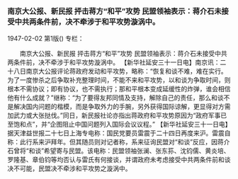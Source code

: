 ### 南京大公报、新民报  抨击蒋方“和平”攻势  民盟领袖表示：蒋介石未接受中共两条件前，决不牵涉于和平攻势漩涡中。

1947-02-02
第1版()
专栏：

　　南京大公报、新民报
    抨击蒋方“和平”攻势
    民盟领袖表示：蒋介石未接受中共两条件前，决不牵涉于和平攻势漩涡中。
    【新华社延安三十一日电】南京讯：二十八日南京大公报评论蒋政府发动和平攻势，略称：“恢复和谈不难，难在实行。为了一度惨杀之后争取补充整理时间，不能不来和平攻势，以和谈为争取时间，则根本不需协议；即有协议，也不需执行；那和平根本变成延缓性的炸弹，谁会相信他有什么成就？”继称：“为了要得友邦同情及支持，解除自己的责任，那么和谈不是解决国内问题的楷模，而是争取外力的手腕，另外获得国际谅解，更显得对方需加武力或大张挞伐。”同日，新民报社论亦指出蒋政府和平攻势原因为“政府军事已至饱和点”，并“企图阻止中国问题列入国际会议议程。”
    【新华社延安三十一日电】据天津益世报二十七日上海专电称：国民党要员雷震于二十四日再度来沪。雷震自称：此行系来沪拜年。但其随员则对记者称，系来征询民盟对“和谈”反应，因蒋介石曾将“和谈”希望寄与民盟。该电称：民盟领袖张澜、张东荪、沈钧儒、黄炎培、罗隆基、章伯钧等均否认与雷氏有何接谈，并谓政府未考虑接受中共两条件前和谈决不可能，民盟决不牵涉和平攻势之漩涡中。
